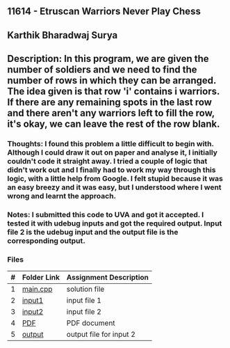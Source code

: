 ## 11614 - Etruscan Warriors Never Play Chess
## Karthik Bharadwaj Surya

## Description: In this program, we are given the number of soldiers and we need to find the number of rows in which they can be arranged. The idea given is that row 'i' contains i warriors. If there are any remaining spots in the last row and there aren't any warriors left to fill the row, it's okay, we can leave the rest of the row blank.

### Thoughts: I found this problem a little difficult to begin with. Although I could draw it out on paper and analyse it, I initially couldn't code it straight away. I tried a couple of logic that didn't work out and I finally had to work my way through this logic, with a little help from Google. I felt stupid because it was an easy breezy and it was easy, but I understood where I went wrong and learnt the approach. 

### Notes: I submitted this code to UVA and got it accepted. I tested it with udebug inputs and got the required output. Input file 2 is the udebug input and the output file is the corresponding output. 


### Files

|   #   | Folder Link                            | Assignment Description                               |
| :---: | -------------------------------------- | ---------------------------------------------------- |
|   1   | [main.cpp](./main.cpp)                 | solution file                                        |
|   2   | [input1](./in1)                        | input file 1                                         |
|   3   | [input2](./in2)                        | input file 2                                         |
|   4   | [PDF](./p11614.pdf)                    | PDF document                                         |
|   5   | [output](./out1)                   | output file for input 2                              |


